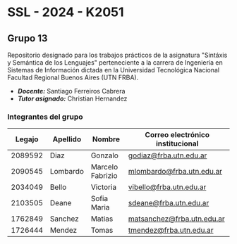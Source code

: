# SSL - 2024 - K2051

## Grupo 13

Repositorio designado para los trabajos prácticos de la asignatura "Sintáxis y Semántica de los Lenguajes" perteneciente a la carrera de Ingeniería en Sistemas de Información dictada en la Universidad Tecnológica Nacional Facultad Regional Buenos Aires (UTN FRBA).

- **_Docente:_** Santiago Ferreiros Cabrera
- **_Tutor asignado:_** Christian Hernandez

### Integrantes del grupo

| Legajo  | Apellido | Nombre           | Correo electrónico institucional |
| ------- | -------- | ---------------- | -------------------------------- |
| 2089592 | Diaz     | Gonzalo          | godiaz@frba.utn.edu.ar           |
| 2090545 | Lombardo | Marcelo Fabrizio | mlombardo@frba.utn.edu.ar        |
| 2034049 | Bello    | Victoria         | vibello@frba.utn.edu.ar          |
| 2103505 | Deane    | Sofia Maria      | sdeane@frba.utn.edu.ar           |
| 1762849 | Sanchez  | Matias           | matsanchez@frba.utn.edu.ar       |
| 1726444 | Mendez   | Tomas            | tmendez@frba.utn.edu.ar          |
